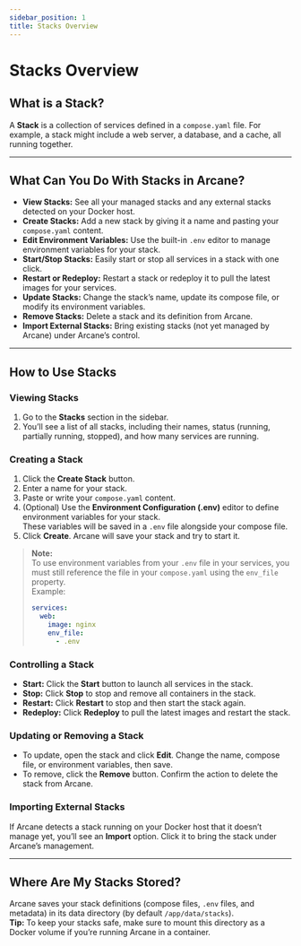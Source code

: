 ```yaml
---
sidebar_position: 1
title: Stacks Overview
---
```


# Stacks Overview

## What is a Stack?

A **Stack** is a collection of services defined in a `compose.yaml` file. For example, a stack might include a web server, a database, and a cache, all running together.

---

## What Can You Do With Stacks in Arcane?

- **View Stacks:** See all your managed stacks and any external stacks detected on your Docker host.
- **Create Stacks:** Add a new stack by giving it a name and pasting your `compose.yaml` content.
- **Edit Environment Variables:** Use the built-in `.env` editor to manage environment variables for your stack.
- **Start/Stop Stacks:** Easily start or stop all services in a stack with one click.
- **Restart or Redeploy:** Restart a stack or redeploy it to pull the latest images for your services.
- **Update Stacks:** Change the stack’s name, update its compose file, or modify its environment variables.
- **Remove Stacks:** Delete a stack and its definition from Arcane.
- **Import External Stacks:** Bring existing stacks (not yet managed by Arcane) under Arcane’s control.

---

## How to Use Stacks

### Viewing Stacks

1. Go to the **Stacks** section in the sidebar.
2. You’ll see a list of all stacks, including their names, status (running, partially running, stopped), and how many services are running.

### Creating a Stack

1. Click the **Create Stack** button.
2. Enter a name for your stack.
3. Paste or write your `compose.yaml` content.
4. (Optional) Use the **Environment Configuration (.env)** editor to define environment variables for your stack.  
   These variables will be saved in a `.env` file alongside your compose file.
5. Click **Create**. Arcane will save your stack and try to start it.

> **Note:**  
> To use environment variables from your `.env` file in your services, you must still reference the file in your `compose.yaml` using the `env_file` property.  
> Example:
>
> ```yaml
> services:
>   web:
>     image: nginx
>     env_file:
>       - .env
> ```

### Controlling a Stack

- **Start:** Click the **Start** button to launch all services in the stack.
- **Stop:** Click **Stop** to stop and remove all containers in the stack.
- **Restart:** Click **Restart** to stop and then start the stack again.
- **Redeploy:** Click **Redeploy** to pull the latest images and restart the stack.

### Updating or Removing a Stack

- To update, open the stack and click **Edit**. Change the name, compose file, or environment variables, then save.
- To remove, click the **Remove** button. Confirm the action to delete the stack from Arcane.

### Importing External Stacks

If Arcane detects a stack running on your Docker host that it doesn’t manage yet, you’ll see an **Import** option. Click it to bring the stack under Arcane’s management.

---

## Where Are My Stacks Stored?

Arcane saves your stack definitions (compose files, `.env` files, and metadata) in its data directory (by default `/app/data/stacks`).  
**Tip:** To keep your stacks safe, make sure to mount this directory as a Docker volume if you’re running Arcane in a container.
